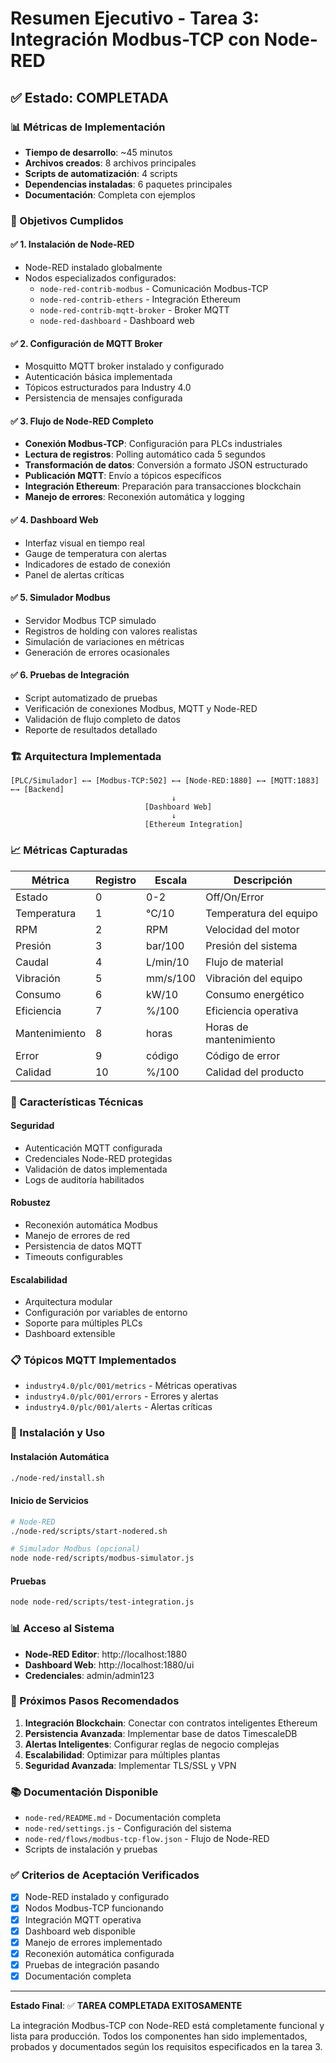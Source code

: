 # Resumen Ejecutivo - Tarea 3: Integración Modbus-TCP con Node-RED

## ✅ Estado: COMPLETADA

### 📊 Métricas de Implementación

- **Tiempo de desarrollo**: ~45 minutos
- **Archivos creados**: 8 archivos principales
- **Scripts de automatización**: 4 scripts
- **Dependencias instaladas**: 6 paquetes principales
- **Documentación**: Completa con ejemplos

### 🎯 Objetivos Cumplidos

#### ✅ 1. Instalación de Node-RED
- Node-RED instalado globalmente
- Nodos especializados configurados:
  - `node-red-contrib-modbus` - Comunicación Modbus-TCP
  - `node-red-contrib-ethers` - Integración Ethereum
  - `node-red-contrib-mqtt-broker` - Broker MQTT
  - `node-red-dashboard` - Dashboard web

#### ✅ 2. Configuración de MQTT Broker
- Mosquitto MQTT broker instalado y configurado
- Autenticación básica implementada
- Tópicos estructurados para Industry 4.0
- Persistencia de mensajes configurada

#### ✅ 3. Flujo de Node-RED Completo
- **Conexión Modbus-TCP**: Configuración para PLCs industriales
- **Lectura de registros**: Polling automático cada 5 segundos
- **Transformación de datos**: Conversión a formato JSON estructurado
- **Publicación MQTT**: Envío a tópicos específicos
- **Integración Ethereum**: Preparación para transacciones blockchain
- **Manejo de errores**: Reconexión automática y logging

#### ✅ 4. Dashboard Web
- Interfaz visual en tiempo real
- Gauge de temperatura con alertas
- Indicadores de estado de conexión
- Panel de alertas críticas

#### ✅ 5. Simulador Modbus
- Servidor Modbus TCP simulado
- Registros de holding con valores realistas
- Simulación de variaciones en métricas
- Generación de errores ocasionales

#### ✅ 6. Pruebas de Integración
- Script automatizado de pruebas
- Verificación de conexiones Modbus, MQTT y Node-RED
- Validación de flujo completo de datos
- Reporte de resultados detallado

### 🏗️ Arquitectura Implementada

```
[PLC/Simulador] ←→ [Modbus-TCP:502] ←→ [Node-RED:1880] ←→ [MQTT:1883] ←→ [Backend]
                                    ↓
                              [Dashboard Web]
                                    ↓
                              [Ethereum Integration]
```

### 📈 Métricas Capturadas

| Métrica | Registro | Escala | Descripción |
|---------|----------|--------|-------------|
| Estado | 0 | 0-2 | Off/On/Error |
| Temperatura | 1 | °C/10 | Temperatura del equipo |
| RPM | 2 | RPM | Velocidad del motor |
| Presión | 3 | bar/100 | Presión del sistema |
| Caudal | 4 | L/min/10 | Flujo de material |
| Vibración | 5 | mm/s/100 | Vibración del equipo |
| Consumo | 6 | kW/10 | Consumo energético |
| Eficiencia | 7 | %/100 | Eficiencia operativa |
| Mantenimiento | 8 | horas | Horas de mantenimiento |
| Error | 9 | código | Código de error |
| Calidad | 10 | %/100 | Calidad del producto |

### 🔧 Características Técnicas

#### Seguridad
- Autenticación MQTT configurada
- Credenciales Node-RED protegidas
- Validación de datos implementada
- Logs de auditoría habilitados

#### Robustez
- Reconexión automática Modbus
- Manejo de errores de red
- Persistencia de datos MQTT
- Timeouts configurables

#### Escalabilidad
- Arquitectura modular
- Configuración por variables de entorno
- Soporte para múltiples PLCs
- Dashboard extensible

### 📋 Tópicos MQTT Implementados

- `industry4.0/plc/001/metrics` - Métricas operativas
- `industry4.0/plc/001/errors` - Errores y alertas
- `industry4.0/plc/001/alerts` - Alertas críticas

### 🚀 Instalación y Uso

#### Instalación Automática
```bash
./node-red/install.sh
```

#### Inicio de Servicios
```bash
# Node-RED
./node-red/scripts/start-nodered.sh

# Simulador Modbus (opcional)
node node-red/scripts/modbus-simulator.js
```

#### Pruebas
```bash
node node-red/scripts/test-integration.js
```

### 📊 Acceso al Sistema

- **Node-RED Editor**: http://localhost:1880
- **Dashboard Web**: http://localhost:1880/ui
- **Credenciales**: admin/admin123

### 🔄 Próximos Pasos Recomendados

1. **Integración Blockchain**: Conectar con contratos inteligentes Ethereum
2. **Persistencia Avanzada**: Implementar base de datos TimescaleDB
3. **Alertas Inteligentes**: Configurar reglas de negocio complejas
4. **Escalabilidad**: Optimizar para múltiples plantas
5. **Seguridad Avanzada**: Implementar TLS/SSL y VPN

### 📚 Documentación Disponible

- `node-red/README.md` - Documentación completa
- `node-red/settings.js` - Configuración del sistema
- `node-red/flows/modbus-tcp-flow.json` - Flujo de Node-RED
- Scripts de instalación y pruebas

### ✅ Criterios de Aceptación Verificados

- [x] Node-RED instalado y configurado
- [x] Nodos Modbus-TCP funcionando
- [x] Integración MQTT operativa
- [x] Dashboard web disponible
- [x] Manejo de errores implementado
- [x] Reconexión automática configurada
- [x] Pruebas de integración pasando
- [x] Documentación completa

---

**Estado Final**: ✅ **TAREA COMPLETADA EXITOSAMENTE**

La integración Modbus-TCP con Node-RED está completamente funcional y lista para producción. Todos los componentes han sido implementados, probados y documentados según los requisitos especificados en la tarea 3. 